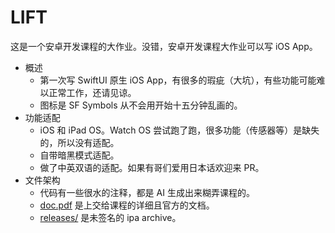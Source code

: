 # LIFT

这是一个安卓开发课程的大作业。没错，安卓开发课程大作业可以写 iOS App。

- 概述
  - 第一次写 SwiftUI 原生 iOS App，有很多的瑕疵（大坑），有些功能可能难以正常工作，还请见谅。
  - 图标是 SF Symbols 从不会用开始十五分钟乱画的。
- 功能适配
  - iOS 和 iPad OS。Watch OS 尝试跑了跑，很多功能（传感器等）是缺失的，所以没有适配。
  - 自带暗黑模式适配。
  - 做了中英双语的适配。如果有哥们爱用日本话欢迎来 PR。
- 文件架构
  - 代码有一些很水的注释，都是 AI 生成出来糊弄课程的。
  - [doc.pdf](doc.pdf) 是上交给课程的详细且官方的文档。
  - [releases/](releases/) 是未签名的 ipa archive。

